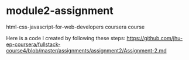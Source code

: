 # module2-assignment
html-css-javascript-for-web-developers coursera course

Here is a code I created by following these steps:
https://github.com/jhu-ep-coursera/fullstack-course4/blob/master/assignments/assignment2/Assignment-2.md 

